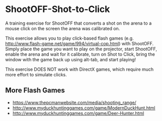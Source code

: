 # ShootOFF-Shot-to-Click

A training exercise for ShootOFF that converts a shot on the arena to a mouse click on the screen the arena was calibrated on.

This exercise allows you to play click-based flash games (e.g. http://www.flash-game.net/game/994/virtual-cop.html) with ShootOFF. Simply place the game you want to play on the projector, start ShootOFF, enable the arena and wait for it calibrate, turn on Shot to Click, bring the window with the game back up using alt-tab, and start playing! 

This exercise DOES NOT work with DirectX games, which require much more effort to simulate clicks.

## More Flash Games

- https://www.thepcmanwebsite.com/media/shooting_range/
- http://www.myduckhuntinggames.com/game/ModernDuckHunt.html
- http://www.myduckhuntinggames.com/game/Deer-Hunter.html
